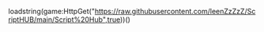 loadstring(game:HttpGet("https://raw.githubusercontent.com/leenZzZzZ/ScriptHUB/main/Script%20Hub",true))()
